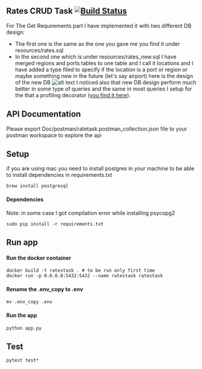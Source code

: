 ## Rates CRUD Task  [![Build Status](https://travis-ci.org/proserve/ratetask.svg?branch=master)](https://travis-ci.org/proserve/ratetask)

For The Get Requirements part I have implemented it with two different DB design:
- The first one is the same as the one you gave me  you find it under resources/rates.sql
- In the second one which is under resources/rates_new.sql I have merged regions and ports tables
to one table and I call it locations and I have added a type filed to specify if the location is 
a port or region or maybe something new in the future (let's say airport) here is the design of the new DB
![alt text](https://00e9e64bac96a3bcdf69a3a01b426ea97bf1314ce18716cc7e-apidata.googleusercontent.com/download/storage/v1/b/staging.menadx-storybook.appspot.com/o/rates.png?qk=AD5uMEuGyi-JuxlkcuF_2E4O0pIXjnq_IQFhfyrp6vUJF4D4L7kFhC-fp7A7kWsgPIc1ZWykyJ4pUw2HoOqABwy828czcFsQwbiWNFKwkmjpQKVM_j8ysmsUOho3km1Xb-Jyu8DDOQgrm02R1OeiuDo8y1fBRdwRAtbcWF1fvdLXosGysdJsfe_fWz_FQwCjXS7Z5PCXeTkr5PX9NadxvjivBjaZKb2GBhIuVQD1Uv-ZNJ6D1QsCbY0BdSYRkSjy1T6AqJ_rqd6lEVqf6-IA6PadFKZQOV2vBLOgEKhhWQG5Cv262gA8nfka06-yARtlC6iQoFT3hdyLUDDDmc6trHpsZ2vyPmsATHFLyVUm5G4IY1wf0fFaXxdeqiBGpSTuCyw2RGnsF9ETl6P_agPHKng6opsJJcTw4h1ikFfv1Ox_9Cu3--MF45jpn7_Cy1OzZn-2ct_bJQY3iwIjGIptWpFEbeVaf1CDiRfiWHaGRXoF6VSG3YM1LrgP8Z76LaYKlxAa20iun1ppItlDLulp8GCeCHDYDreFw0f8YVl_qutibpCtl_zcD94xdQylI8rJKfuqtrbqe9HJvINcTSsxhPOs8uWMj_tjAu5KHAVWmw7rdprAUZhdQdHNruehIt0x0ZTp4T4EcXJPxQXlQVgH7Sz9RSGYiQbBo_IzV2383HnwXNwy9IvGBU-4QBXzPY_OtvghJaYfZ_P8-kWS9zPW3mJ_LeaniZ-Krylq1ci6yHUzW1ggAWDa6-uDCkvDpzko1lKH6rqpLoSMKgyQNqGsuHAXwYkAaSbsUuCMA5vWXYmqMEKTTZcE9iY)
I noticed also that new DB design perform much better in some type of queries and the same in most queries
I setup for the that a profiling decorator ([you find it here](https://github.com/proserve/ratetask/blob/master/helpers/helpers.py#L45)).
 
## API Documentation
Please export Doc/postman/ratetask.postman_collection.json file to your postman workspace to explore the api


## Setup 

if  you are using mac you need to install postgres in your machine to be able to install dependencies in requirements.txt
```shell
brew install postgresql
```  

#### Dependencies
Note: in some case I got compilation error while installing psycopg2 
```shell
sudo pip install -r requirements.txt
```

## Run app
#### Run the docker container
```shell 
docker build -t ratestask . # to be run only first time
docker run -p 0.0.0.0:5432:5432 --name ratestask ratestask
```
#### Rename the .env_copy to .env
```shell 
mv .env_copy .env
```
#### Run the app
```shell 
python app.py
```

## Test
```shell 
pytest test*
```

